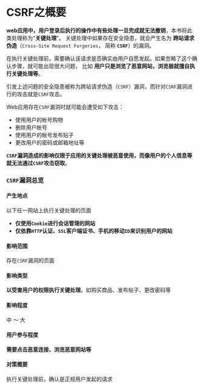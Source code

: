 CSRF之概要
=================================================================
**web应用中，用户登录后执行的操作中有些处理一旦完成就无法撤销**，本书将此类处理称为“**关键处理**”。
关键处理中如果存在安全隐患，就会产生名为 **跨站请求伪造**（`Cross-Site Request Forgeries`，
简称 **`CSRF`**）的漏洞。

在执行关键处理前，需要确认该请求是否确实由用户自愿发起。如果忽略了这个确认步骤，就可能出现很大问题，
比如 **用户只是浏览了恶意网站，浏览器就擅自执行关键处理等**。

引发上述问题的安全隐患被称为跨站请求伪造（`CSRF`）漏洞，而针对`CSRF`漏洞进行的攻击就是`CSRF`攻击。

Web应用存在`CSRF`漏洞时就可能会遭受如下攻击：
+ 使用用户的帐号购物
+ 删除用户帐号
+ 使用用户的帐号发布贴子
+ 更改用户的密码或邮箱地址等

**`CSRF`漏洞造成的影响仅限于应用的关键处理被恶意使用，而像用户的个人信息等就无法通过`CSRF`攻击窃取**。

### `CSRF`漏洞总览

#### 产生地点
以下任一网站上执行关键处理的页面
+ **仅使用`Cookie`进行会话管理的网站**
+ **仅依靠`HTTP`认证、`SSL`客户端证书、手机的移动`ID`来识别用户的网站**

#### 影响范围
存在`CSRF`漏洞的页面

#### 影响类型
**以受害用户的权限执行关键处理**。如购买商品、发布帖子、更改密码等

#### 影响程度
中 ～ 大

#### 用户参与程度
**需要点击恶意连接、浏览恶意网站等**

#### 对策概要
执行关键处理前，确认是正规用户发起的请求



